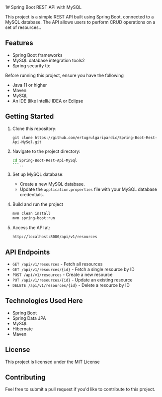 1# Spring Boot REST API with MySQL

This project is a simple REST API built using Spring Boot, connected to a MySQL database. The API allows users to perform CRUD operations on a set of resources..

## Features

- Spring Boot frameworks
- MySQL database integration tools2
- Spring security tte

Before running this project, ensure you have the following
- Java 11 or higher
- Maven
- MySQL
- An IDE (like IntelliJ IDEA or Eclipse

## Getting Started
1. Clone this repository:
    ```
    git clone https://github.com/ertugrulgaripardic/Spring-Boot-Rest-Api-MySql.git
    ```
2. Navigate to the project directory:
    ```bash
    cd Spring-Boot-Rest-Api-MySql
    ```..
3. Set up MySQL database:
    - Create a new MySQL database.
    - Update the `application.properties` file with your MySQL database credentials.
      
4. Build and run the project
    ```bash
    mvn clean install
    mvn spring-boot:run
    ```
5. Access the API at:
    ```
    http://localhost:8080/api/v1/resources
    ```
    
## API Endpoints
- `GET /api/v1/resources` - Fetch all resources
- `GET /api/v1/resources/{id}` - Fetch a single resource by ID
- `POST /api/v1/resources` - Create a new resource
- `PUT /api/v1/resources/{id}` - Update an existing resource
- `DELETE /api/v1/resources/{id}` - Delete a resource by ID

## Technologies Used Here
- Spring Boot
- Spring Data JPA
- MySQL
- Hibernate
- Maven

## License
This project is licensed under the MIT License

## Contributing
Feel free to submit a pull request if you'd like to contribute to this project.
